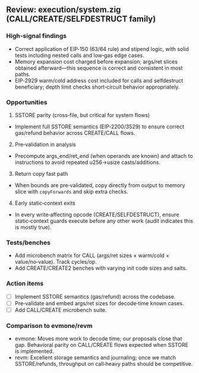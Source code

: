 ## Review: execution/system.zig (CALL/CREATE/SELFDESTRUCT family)

### High-signal findings

- Correct application of EIP‑150 (63/64 rule) and stipend logic, with solid tests including nested calls and low‑gas edge cases.
- Memory expansion cost charged before expansion; args/ret slices obtained afterward—this sequence is correct and consistent in most paths.
- EIP‑2929 warm/cold address cost included for calls and selfdestruct beneficiary; depth limit checks short‑circuit behavior appropriately.

### Opportunities

1) SSTORE parity (cross‑file, but critical for system flows)
- Implement full SSTORE semantics (EIP‑2200/3529) to ensure correct gas/refund behavior across CREATE/CALL flows.

2) Pre‑validation in analysis
- Precompute args_end/ret_end (when operands are known) and attach to instructions to avoid repeated u256→usize casts/additions.

3) Return copy fast path
- When bounds are pre‑validated, copy directly from output to memory slice with `copyForwards` and skip extra checks.

4) Early static‑context exits
- In every write‑affecting opcode (CREATE/SELFDESTRUCT), ensure static‑context guards execute before any other work (audit indicates this is mostly true).

### Tests/benches

- Add microbench matrix for CALL (args/ret sizes × warm/cold × value/no‑value). Track cycles/op.
- Add CREATE/CREATE2 benches with varying init code sizes and salts.

### Action items

- [ ] Implement SSTORE semantics (gas/refund) across the codebase.
- [ ] Pre‑validate and embed args/ret sizes for decode‑time known cases.
- [ ] Add CALL/CREATE microbench suite.

### Comparison to evmone/revm

- evmone: Moves more work to decode time; our proposals close that gap. Behavioral parity on CALL/CREATE flows expected when SSTORE is implemented.
- revm: Excellent storage semantics and journaling; once we match SSTORE/refunds, throughput on call‑heavy paths should be competitive.


